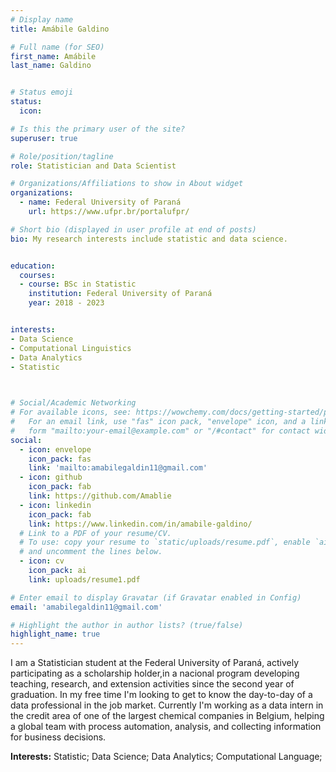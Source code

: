 ```yaml
---
# Display name
title: Amábile Galdino 

# Full name (for SEO)
first_name: Amábile
last_name: Galdino


# Status emoji
status:
  icon: 

# Is this the primary user of the site?
superuser: true

# Role/position/tagline
role: Statistician and Data Scientist

# Organizations/Affiliations to show in About widget
organizations:
  - name: Federal University of Paraná
    url: https://www.ufpr.br/portalufpr/

# Short bio (displayed in user profile at end of posts)
bio: My research interests include statistic and data science.


education:
  courses:
  - course: BSc in Statistic
    institution: Federal University of Paraná
    year: 2018 - 2023


interests:
- Data Science
- Computational Linguistics
- Data Analytics
- Statistic

  

# Social/Academic Networking
# For available icons, see: https://wowchemy.com/docs/getting-started/page-builder/#icons
#   For an email link, use "fas" icon pack, "envelope" icon, and a link in the
#   form "mailto:your-email@example.com" or "/#contact" for contact widget.
social:
  - icon: envelope
    icon_pack: fas
    link: 'mailto:amabilegaldin11@gmail.com'
  - icon: github
    icon_pack: fab
    link: https://github.com/Amablie
  - icon: linkedin
    icon_pack: fab
    link: https://www.linkedin.com/in/amabile-galdino/
  # Link to a PDF of your resume/CV.
  # To use: copy your resume to `static/uploads/resume.pdf`, enable `ai` icons in `params.yaml`,
  # and uncomment the lines below.
  - icon: cv
    icon_pack: ai
    link: uploads/resume1.pdf

# Enter email to display Gravatar (if Gravatar enabled in Config)
email: 'amabilegaldin11@gmail.com'

# Highlight the author in author lists? (true/false)
highlight_name: true
---
```


I am a Statistician student at the Federal University of Paraná, actively participating as a scholarship holder,in a nacional program developing teaching, research, and extension activities since the second year of graduation. In my free time I'm looking to get to know the day-to-day of a data professional in the job market.
Currently I'm working as a data intern in the credit area of one of the largest chemical companies in Belgium, helping a global team with process automation, analysis, and collecting information for business decisions.


**Interests:**
Statistic;
Data Science;
Data Analytics;
Computational Language;


